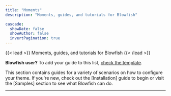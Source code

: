 ```yaml
---
title: "Moments"
description: "Moments, guides, and tutorials for Blowfish"

cascade:
  showDate: false
  showAuthor: false
  invertPagination: true
---
```


{{< lead >}}
Moments, guides, and tutorials for Blowfish
{{< /lead >}}

**Blowfish user?** To add your guide to this list, [check the template](/guides/template/).

This section contains guides for a variety of scenarios on how to configure your theme. If you're new, check out the [Installation] guide to begin or visit the [Samples]  section to see what Blowfish can do.

---
